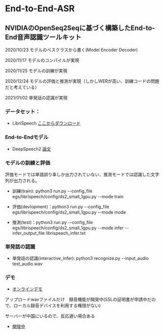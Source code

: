 # End-to-End-ASR 
## NVIDIAのOpenSeq2Seqに基づく構築したEnd-to-End音声認識ツールキット

2020/10/23 モデルのベスクラスから書く(Model Encoder Decoder)

2020/11/17 モデルのコンパイルが実現

2020/11/25 モデルの訓練が実現

2020/12/24 モデルの評価と推測が実現（しかしWERが高い、訓練コードの問題だと考えている）

2021/01/02 単発話の認識が実現

### データセット：
- LibriSpeech  [ここからダウンロード](http://www.openslr.org/12)

### End-to-Endモデル
- DeepSpeech2 [論文](https://arxiv.org/abs/1512.02595)

### モデルの訓練と評価

評価モードでは単語誤り率しか出力されていない、推測モードでは認識した文字列が出力される。

- 訓練(train): python3 run.py --config_file egs/librispeech/config/ds2_small_1gpu.py --mode train

- 評価(devlopment)：python3 run.py --config_file egs/librispeech/config/ds2_small_1gpu.py --mode mode

- 推測(test)：python3 run.py --config_file egs/librispeech/config/ds2_small_1gpu.py --mode infer --infer_output_file librispeech_infer.txt

### 単発話の認識
- 単発話の認識(interactive_infer): python3 recognize.py --input_audio test_audio.wav

### デモ
- [オンラインデモ](http://8.136.104.182/demo/) 

アップロードwavファイルだけ　録音機能が開発中(SSLの証明書が申請中だので、ローカル録音デバイスを利用する権限がない)

サーバーが中国にいるので、反応遅い場合ある

- [開發中](https://github.com/DengHuaijin/ASR-online-demo)
